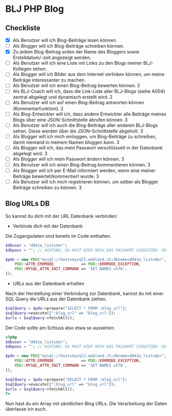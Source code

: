 # BLJ PHP Blog

## Checkliste

- [x] Als Benutzer will ich Blog-Beiträge lesen können.
- [ ] Als Blogger will ich Blog-Beiträge schreiben können.
- [x] Zu jedem Blog-Beitrag sollen der Name des Bloggers sowie Erstelldatum/-zeit angezeigt werden.
- [ ] Als Benutzer will ich eine Liste mit Links zu den Blogs meiner BLJ-Kollegen sehen.
- [ ] Als Blogger will ich Bilder aus dem Internet verlinken können, um meine Beiträge interessanter zu machen.
- [ ] Als Benutzer will ich einen Blog-Beitrag bewerten können. 2
- [ ] Als BLJ-Coach will ich, dass die Link-Liste aller BLJ-Blogs (siehe A004) zentral abgelegt und dynamisch erstellt wird. 2
- [ ] Als Benutzer will ich auf einen Blog-Beitrag antworten können (Kommentarfunktion). 2
- [ ] Als Blog-Entwickler will ich, dass andere Entwickler alle Beiträge meines Blogs über eine JSON-Schnittstelle abrufen können. 3
- [ ] Als Benutzer will ich auch die Blog-Beiträge aller anderen BLJ-Blogs sehen. Diese werden über die JSON-Schnittstelle abgeholt. 3
- [ ] Als Blogger will ich mich einloggen, um Blog-Beiträge zu schreiben, damit niemand in meinem Namen bloggen kann. 3
- [ ] Als Blogger will ich, das mein Passwort verschlüsselt in der Datenbank abgelegt wird. 3
- [ ] Als Blogger will ich mein Passwort ändern können. 3
- [ ] Als Benutzer will ich einen Blog-Beitrag kommentieren können. 3
- [ ] Als Blogger will ich per E-Mail informiert werden, wenn eine meiner Beiträge bewertet/kommentiert wurde. 3
- [ ] Als Benutzer will ich mich registrieren können, um selber als Blogger Beiträge schreiben zu können. 3

## Blog URLs DB

So kannst du dich mit der URL Datenbank verbinden:

- Verbinde dich mit der Datenbank

Die Zugangsdaten sind bereits im Code enthalten.

```php
$dbuser = "d041e_listuder";
$dbpass = ""; // ACHTUNG: DU MUST HIER NOCH DAS PASSWORT EINSETZEN. DU FINDEST ES AUF DISCORD IM INFO CHANNEL.

$pdo = new PDO("mysql://host=mysql2.webland.ch;dbname=d041e_listuder", $dbuser, $dbpass, [
    PDO::ATTR_ERRMODE            => PDO::ERRMODE_EXCEPTION,
    PDO::MYSQL_ATTR_INIT_COMMAND => 'SET NAMES utf8',
]);
```

- URLs aus der Datenbank erhalten

Nach der Herstellung einer Verbindung zur Datenbank, kannst du mit einer SQL Query die URLs aus der Datenbank ziehen.

```php
$sqlQuery = $pdo->prepare("SELECT * FROM :blog_url");
$sqlQuery->execute([":blog_url" => "blog_url"]);
$urls = $sqlQuery->fetchAll();
```

Der Code sollte am Schluss also etwa so aussehen:

```php
<?php
$dbuser = "d041e_listuder";
$dbpass = ""; // ACHTUNG: DU MUST HIER NOCH DAS PASSWORT EINSETZEN. DU FINDEST ES AUF DISCORD IM INFO CHANNEL.

$pdo = new PDO("mysql://host=mysql2.webland.ch;dbname=d041e_listuder", $dbuser, $dbpass, [
    PDO::ATTR_ERRMODE            => PDO::ERRMODE_EXCEPTION,
    PDO::MYSQL_ATTR_INIT_COMMAND => 'SET NAMES utf8',
]);

$sqlQuery = $pdo->prepare("SELECT * FROM :blog_url");
$sqlQuery->execute([":blog_url" => "blog_url"]);
$urls = $sqlQuery->fetchAll();
?>
```

Nun hast du ein Array mit sämtlichen Blog URLs. Die Verarbeitung der Daten überlasse ich euch.

